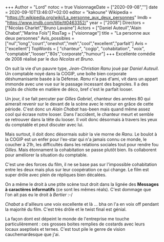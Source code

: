 +++
Author = "Lord"
notoc = true
VisionnageDate = ["2020-09-08",""]
date = 2020-09-10T13:46:07+02:00
editor = "kakoune"
Wikipedia = "https://fr.wikipedia.org/wiki/La_personne_aux_deux_personnes"
Imdb = "https://www.imdb.com/title/tt0463352/"
year = ["2008"]
Directors = ["Nicolas Charlet","Bruno Lavaine"]
Actors = ["Daniel Auteuil","Alain Chabat","Marina Foïs"]
RssTag = ["visionnage"]
title = "La personne aux deux personnes"
Avis_possibles = ["nul","long","court","oneshot","meh","cool","excellent","parfait"]
Avis = ["excellent"] 
TopWords = [  "chanteur", "cogip", "cohabitation", "voix", "comptable","looser","80s","corporate","humour"]
+++
Excellente comédie de 2008 réalisé par le duo *Nicolas et Bruno*.

On suit la vie d'un pauvre type, *Jean-Christian Ranu* joué par *Daniel Auteuil*.
Un comptable noyé dans la COGIP, une boîte bien corporate déshumanisante basée à la Défense.
*Ranu* n'a pas d'ami, vit dans un appart immonde avec une vue sur le passage incessant des bagnoles.
Il a des goûts de chiotte en matière de déco, bref c'est le parfait looser.

Un jour, il se fait percuter par *Gilles Gabriel*, chanteur des années 80 qui aimerait revenir sur le devant de la scène avec le retour en grâce de cette période.
C'est donc un *Alain Chabat* has-been mais quand même assez cool qui écrase notre looser.
Dans l'accident, le chanteur meurt et semble se retrouver dans la tête du looser.
Il voit donc désormais à travers les yeux du comptable et peut discuter avec lui.

Mais surtout, il doit donc désormais subir la vie morne de *Ranu*.
Le boulot à la COGIP est un enfer pour l'ex-star qui n'a jamais connu ce monde, le coucher à 21h, les difficultés dans les relations sociales tout pour rendre fou *Gilles*.
Mais étonnament la cohabitation se passe plutôt bien.
Ils collaborent pour améliorer la situation du comptable.

C'est une des forces du film, il ne se base pas sur l'impossible cohabitation entre les deux mais plus sur leur coopération ce qui change.
Le film est super drôle avec plein de répliques bien décalées.

On a même le droit à une ptite scène tout droit dans la lignée des **Messages à caractères informatifs** (ce sont les mêmes réals).
C'est dommage que l'on ait pas eu le droit à *Bertier* :-/

*Chabat* a d'ailleurs une voix excellente et là … bha on l'a en voix off pendant la majorité du film.
C'est très drôle et le twist final est génial.

La façon dont est dépeint le monde de l'entreprise me touche particulièrement : ces grosses boites remplies de costards avec leurs locaux aseptisés et ternes.
C'est tout pile le genre de vision cauchemardesque que j'ai.
